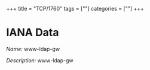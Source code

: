 +++
title = "TCP/1760"
tags = [""]
categories = [""]
+++

# IANA Data

_Name:_ www-ldap-gw

_Description:_ www-ldap-gw

